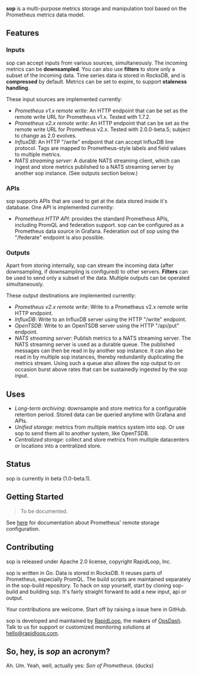 
**sop** is a multi-purpose metrics storage and manipulation tool based on the
Prometheus metrics data model.

## Features

### Inputs

sop can accept inputs from various sources, simultaneously. The incoming metrics
can be **downsampled**. You can also use **filters** to store only a subset of
the incoming data. Time series data is stored in RocksDB, and is **compressed**
by default. Metrics can be set to expire, to support **staleness handling**.

These input sources are implemented currently:

* *Prometheus v1.x remote write*: An HTTP endpoint that can be set as the
  remote write URL for Prometheus v1.x. Tested with 1.7.2.
* *Prometheus v2.x remote write*: An HTTP endpoint that can be set as the
  remote write URL for Prometheus v2.x. Tested with 2.0.0-beta.5; subject to change
  as 2.0 evolves.
* *InfluxDB*: An HTTP "/write" endpoint that can accept InfluxDB line protocol. 
  Tags are mapped to Prometheus-style labels and field values to multiple
  metrics.
* *NATS streaming server*: A durable NATS streaming client, which can ingest
  and store metrics published to a NATS streaming server by another sop instance.
  (See outputs section below.)

### APIs

sop supports APIs that are used to get at the data stored inside it's database.
One API is implemented currently:

* *Prometheus HTTP API*: provides the standard Prometheus APIs, including
  PromQL and federation support. sop can be configured as a Prometheus
  data source in Grafana. Federation out of sop using the "/federate" endpoint
  is also possible.

### Outputs

Apart from storing internally, sop can stream the incoming data (after
downsampling, if downsampling is configured) to other servers. **Filters** can
be used to send only a subset of the data. Multiple outputs can be operated
simultaneously.

These output destinations are implemented currently:

* *Prometheus v2.x remote write*: Write to a Prometheus v2.x remote write
  HTTP endpoint.
* *InfluxDB*: Write to an InfluxDB server using the HTTP "/write" endpoint.
* *OpenTSDB*: Write to an OpenTSDB server using the HTTP "/api/put" endpoint.
* *NATS streaming server*: Publish metrics to a NATS streaming server. The NATS
  streaming server is used as a durable queue. The published messages can then
  be read in by another sop instance. It can also be read in by multiple sop
  instances, thereby redundantly duplicating the metrics stream. Using such a
  queue also allows the sop output to on occasion burst above rates that
  can be sustainedly ingested by the sop input.

## Uses

* *Long-term archiving*: downsample and store metrics for a configurable
  retention period. Stored data can be queried anytime with Grafana and APIs.
* *Unified storage*: metrics from multiple metrics system into sop. Or use sop
  to send them all to another system, like OpenTSDB.
* *Centralized storage*: collect and store metrics from multiple datacenters
  or locations into a centralized store.

## Status

sop is currently in beta (1.0-beta.1).

## Getting Started

> To be documented.

See [here](https://prometheus.io/docs/operating/configuration/#%3Cremote_write%3E)
for documentation about Prometheus' remote storage configuration.

## Contributing

sop is released under Apache 2.0 license, copyright RapidLoop, Inc.

sop is written in Go. Data is stored in RocksDB. It reuses parts of Prometheus,
especially PromQL. The build scripts are maintained separately in the
sop-build repository. To hack on sop yourself, start by cloning sop-build and
building sop. It's fairly straight forward to add a new input, api or output.

Your contributions are welcome. Start off by raising a issue here in GitHub.

sop is developed and maintained by [RapidLoop](https://www.rapidloop.com/),
the makers of [OpsDash](https://www.opsdash.com/). Talk to us for support or
customized monitoring solutions at hello@rapidloop.com.

## So, hey, is _sop_ an acronym?

Ah. Um. Yeah, well, actually yes: _Son of Prometheus_. (ducks)
